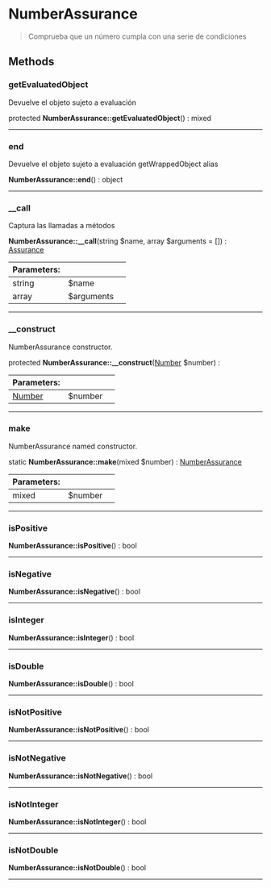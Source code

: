 
                                                                                                                                            
    
# NumberAssurance


> Comprueba que un número cumpla con  una serie de condiciones
>
> 








## Methods

### getEvaluatedObject
Devuelve el objeto sujeto a evaluación


protected **NumberAssurance::getEvaluatedObject**() : mixed



---


### end
Devuelve el objeto sujeto a evaluación
getWrappedObject alias

**NumberAssurance::end**() : object



---


### __call
Captura las llamadas a métodos


**NumberAssurance::__call**(string $name, array $arguments = []) : [Assurance](../../../Assurance.md)


|Parameters: | | |
| --- | --- | --- |
|string |$name |  |
|array |$arguments |  |

---


### __construct
NumberAssurance constructor.


protected **NumberAssurance::__construct**([Number](../../../Number.md) $number) : 


|Parameters: | | |
| --- | --- | --- |
|[Number](../../../Number.md) |$number |  |

---


### make
NumberAssurance named constructor.


static **NumberAssurance::make**(mixed $number) : [NumberAssurance](../../../NumberAssurance.md)


|Parameters: | | |
| --- | --- | --- |
|mixed |$number |  |

---


### isPositive



**NumberAssurance::isPositive**() : bool



---


### isNegative



**NumberAssurance::isNegative**() : bool



---


### isInteger



**NumberAssurance::isInteger**() : bool



---


### isDouble



**NumberAssurance::isDouble**() : bool



---


### isNotPositive



**NumberAssurance::isNotPositive**() : bool



---


### isNotNegative



**NumberAssurance::isNotNegative**() : bool



---


### isNotInteger



**NumberAssurance::isNotInteger**() : bool



---


### isNotDouble



**NumberAssurance::isNotDouble**() : bool



---


                                                                                                                                                                                                                                                                                                                                                                                                            
    
                                                                                                                                                                                                                                                                             
                